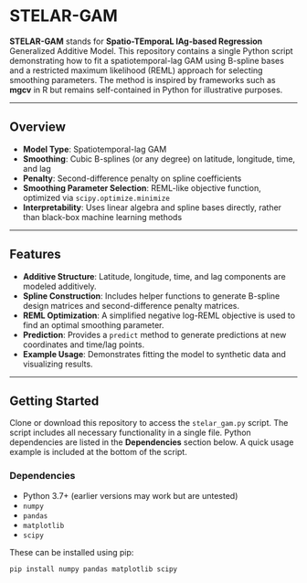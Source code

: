 # STELAR-GAM

**STELAR-GAM** stands for **Spatio-TEmporaL lAg-based Regression** Generalized Additive Model. This repository contains a single Python script demonstrating how to fit a spatiotemporal-lag GAM using B-spline bases and a restricted maximum likelihood (REML) approach for selecting smoothing parameters. The method is inspired by frameworks such as **mgcv** in R but remains self-contained in Python for illustrative purposes.

---

## Overview

- **Model Type**: Spatiotemporal-lag GAM  
- **Smoothing**: Cubic B-splines (or any degree) on latitude, longitude, time, and lag  
- **Penalty**: Second-difference penalty on spline coefficients  
- **Smoothing Parameter Selection**: REML-like objective function, optimized via `scipy.optimize.minimize`  
- **Interpretability**: Uses linear algebra and spline bases directly, rather than black-box machine learning methods  

---

## Features

- **Additive Structure**: Latitude, longitude, time, and lag components are modeled additively.  
- **Spline Construction**: Includes helper functions to generate B-spline design matrices and second-difference penalty matrices.  
- **REML Optimization**: A simplified negative log-REML objective is used to find an optimal smoothing parameter.  
- **Prediction**: Provides a `predict` method to generate predictions at new coordinates and time/lag points.  
- **Example Usage**: Demonstrates fitting the model to synthetic data and visualizing results.

---

## Getting Started

Clone or download this repository to access the `stelar_gam.py` script. The script includes all necessary functionality in a single file. Python dependencies are listed in the **Dependencies** section below. A quick usage example is included at the bottom of the script.

### Dependencies

- Python 3.7+ (earlier versions may work but are untested)  
- `numpy`  
- `pandas`  
- `matplotlib`  
- `scipy`  

These can be installed using pip:

```bash
pip install numpy pandas matplotlib scipy
